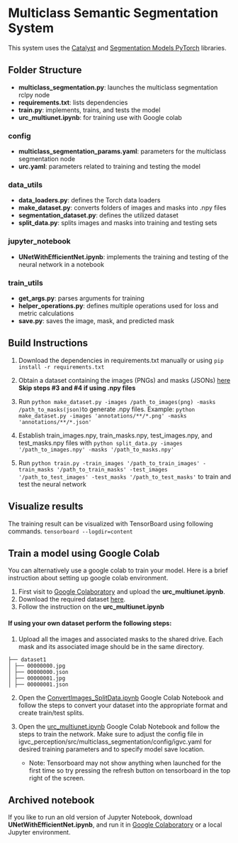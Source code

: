 # Multiclass Semantic Segmentation System

This system uses the [Catalyst](https://github.com/catalyst-team/catalyst) and [Segmentation Models PyTorch](https://github.com/qubvel/segmentation_models.pytorch) libraries. 

<!---
Add image once model is trained!

<p align="center">
  <img src="">
</p>

--->

## Folder Structure 

+ **multiclass_segmentation.py**: launches the multiclass segmentation rclpy node
+ **requirements.txt**: lists dependencies
+ **train.py**: implements, trains, and tests the model
+ **urc_multiunet.ipynb**: for training use with Google colab

### config

+ **multiclass_segmentation_params.yaml**: parameters for the multiclass segmentation node
+ **urc.yaml**: parameters related to training and testing the model

### data_utils

+ **data_loaders.py**: defines the Torch data loaders
+ **make_dataset.py**: converts folders of images and masks into .npy files
+ **segmentation_dataset.py**: defines the utilized dataset
+ **split_data.py**: splits images and masks into training and testing sets

### jupyter_notebook

+ **UNetWithEfficientNet.ipynb**: implements the training and testing of the neural network in a notebook

### train_utils

+ **get_args.py**: parses arguments for training
+ **helper_operations.py**: defines multiple operations used for loss and metric calculations
+ **save.py**: saves the image, mask, and predicted mask



## Build Instructions 

1. Download the dependencies in requirements.txt manually or using `pip install -r requirements.txt`
  
2. Obtain a dataset containing the images (PNGs) and masks (JSONs) [here](https://cloud.robojackets.org/apps/files/?dir=/RoboNav/Software/dataset/urc_dataset&fileid=356424)
**Skip steps #3 and #4 if using .npy files**

3. Run `python make_dataset.py -images /path_to_images(png) -masks /path_to_masks(json)`to generate .npy files. Example: `python make_dataset.py -images 'annotations/**/*.png' -masks 'annotations/**/*.json'`
   
4. Establish train_images.npy, train_masks.npy, test_images.npy, and test_masks.npy files with `python split_data.py -images '/path_to_images.npy' -masks '/path_to_masks.npy'` 
   
5. Run `python train.py -train_images '/path_to_train_images' -train_masks '/path_to_train_masks' -test_images '/path_to_test_images' -test_masks '/path_to_test_masks'` to train and test the neural network

## Visualize results
The training result can be visualized with TensorBoard using following commands.
`tensorboard --logdir=content`

## Train a model using Google Colab
You can alternatively use a google colab to train your model. Here is a brief instruction about setting up google colab environment.
1. First visit to [Google Colaboratory](https://colab.research.google.com/notebooks/intro.ipynb#recent=true) and upload the **urc_multiunet.ipynb**.
2. Download the required dataset [here](https://cloud.robojackets.org/apps/files/?dir=/RoboNav/Software/dataset/urc_dataset&fileid=356424). 
3. Follow the instruction on the **urc_multiunet.ipynb**


#### If using your own dataset perform the following steps:

1.  Upload all the images and associated masks to the shared drive. Each mask and its associated image should be in the same directory.

```
├── dataset1
│ ├── 00000000.jpg
│ ├── 00000000.json
│ ├── 00000001.jpg
│ ├── 00000001.json
```

2.  Open the [ConvertImages_SplitData.ipynb](https://colab.research.google.com/drive/15T2XQjBKMh92A3XlsfR-kRX-PFVN9rl4?usp=sharing) Google Colab Notebook and follow the steps to convert your dataset into the appropriate format and create train/test splits.
    
3.  Open the [urc_multiunet.ipynb](https://colab.research.google.com/drive/1bb9TRCNWBgV8-EiqzhjlSQM_yny9DXzt?usp=sharing) Google Colab Notebook and follow the steps to train the network. Make sure to adjust the config file in igvc_perception/src/multiclass_segmentation/config/igvc.yaml for desired training parameters and to specify model save location.
    - Note: Tensorboard may not show anything when launched for the first time so try pressing the refresh button on tensorboard in the top right of the screen.

## Archived notebook

If you like to run an old version of Jupyter Notebook, download **UNetWithEfficientNet.ipynb**, and run it in [Google Colaboratory](https://colab.research.google.com/notebooks/intro.ipynb#recent=true) or a local Jupyter environment. 